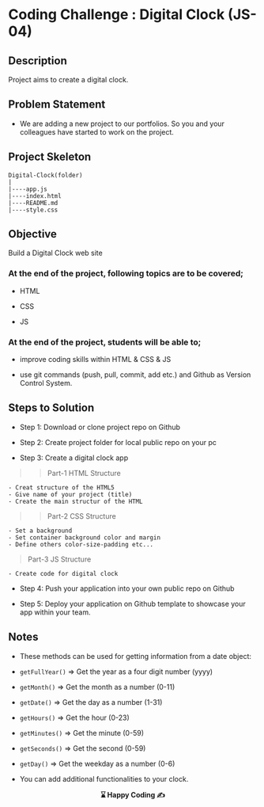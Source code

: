 
# Coding Challenge : Digital Clock (JS-04)

## Description
Project aims to create a digital clock.

## Problem Statement

- We are adding a new project to our portfolios. So you and your colleagues have started to work on the project.

## Project Skeleton 

```
Digital-Clock(folder)
|
|----app.js
|----index.html  
|----README.md
|----style.css   
```



## Objective

Build a Digital Clock web site 

### At the end of the project, following topics are to be covered;

- HTML 

- CSS

- JS


### At the end of the project, students will be able to;

- improve coding skills within HTML & CSS & JS

- use git commands (push, pull, commit, add etc.) and Github as Version Control System.

## Steps to Solution

- Step 1: Download or clone project repo on Github 

- Step 2: Create project folder for local public repo on your pc

- Step 3: Create a digital clock app

>>Part-1 HTML Structure

	- Creat structure of the HTML5
	- Give name of your project (title)
	- Create the main structur of the HTML

>>Part-2 CSS Structure

	- Set a background
	- Set container background color and margin
	- Define others color-size-padding etc...

>Part-3 JS Structure

	- Create code for digital clock

- Step 4: Push your application into your own public repo on Github

- Step 5: Deploy your application on Github template to showcase your app within your team.

## Notes

- These methods can be used for getting information from a date object:

- `getFullYear()` => 	Get the year as a four digit number (yyyy)

- `getMonth()` 	=> 	Get the month as a number (0-11)

- `getDate()` 	=>	Get the day as a number (1-31)

- `getHours()` 	=>	Get the hour (0-23)

- `getMinutes()` 	=>	Get the minute (0-59)

- `getSeconds()` 	=>	Get the second (0-59)

- `getDay()` 		=>	Get the weekday as a number (0-6) 

- You can add additional functionalities to your clock.


<p align='center'> <strong>⌛ Happy Coding  ✍ </strong></p>
